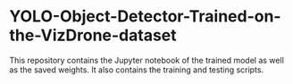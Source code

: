 # YOLO-Object-Detector-Trained-on-the-VizDrone-dataset
This repository contains the Jupyter notebook of the trained model as well as the saved weights. It also contains the training and testing scripts.
